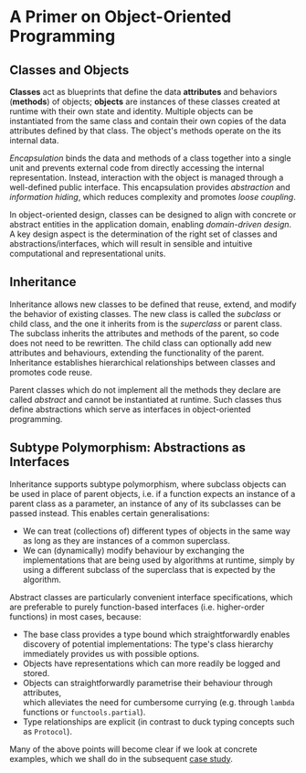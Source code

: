 # A Primer on Object-Oriented Programming

## Classes and Objects

**Classes** act as blueprints that define the data **attributes** and behaviors (**methods**) of objects; 
**objects** are instances of these classes created at runtime with their own state and identity. 
Multiple objects can be instantiated from the same class and contain their own copies of the data attributes defined by that class. 
The object's methods operate on the its internal data.

*Encapsulation* binds the data and methods of a class together into a single unit and prevents external code from 
directly accessing the internal representation. Instead, interaction with the object is managed through a well-defined public interface. 
This encapsulation provides *abstraction* and *information hiding*, which reduces complexity and promotes *loose coupling*.

In object-oriented design, classes can be designed to align with concrete or abstract entities in the application domain,
enabling *domain-driven design*.
A key design aspect is the determination of the right set of classes and abstractions/interfaces, which will result in sensible and intuitive computational and representational units.

## Inheritance

Inheritance allows new classes to be defined that reuse, extend, and modify the behavior of existing classes. 
The new class is called the *subclass* or child class, and the one it inherits from is the *superclass* or parent class. 
The subclass inherits the attributes and methods of the parent, so code does not need to be rewritten. 
The child class can optionally add new attributes and behaviours, extending the functionality of the parent.  
Inheritance establishes hierarchical relationships between classes and promotes code reuse. 

Parent classes which do not implement all the methods they declare are called *abstract* and cannot be instantiated at runtime. 
Such classes thus define abstractions which serve as interfaces in object-oriented programming.


## Subtype Polymorphism: Abstractions as Interfaces

Inheritance supports subtype polymorphism, where subclass objects can be used in place of parent objects, 
i.e. if a function expects an instance of a parent class as a parameter, an instance of any of its subclasses can be passed instead.
This enables certain generalisations:
  * We can treat (collections of) different types of objects in the same way as long as they are instances of a common superclass.
  * We can (dynamically) modify behaviour by exchanging the implementations that are being used by algorithms at runtime, simply by using a different subclass of the superclass that is expected by the algorithm.

Abstract classes are particularly convenient interface specifications, which are preferable to purely function-based interfaces (i.e. higher-order functions) in most cases, because:

 - The base class provides a type bound which straightforwardly enables discovery of potential implementations: The type's class hierarchy immediately provides us with possible options.
 - Objects have representations which can more readily be logged and stored.
 - Objects can straightforwardly parametrise their behaviour through attributes,   
   which alleviates the need for cumbersome currying (e.g. through `lambda` functions or `functools.partial`).
 - Type relationships are explicit (in contrast to duck typing concepts such as `Protocol`).

 Many of the above points will become clear if we look at concrete examples,
 which we shall do in the subsequent [case study](../02a-case-study-0-unstructured-script/README.md).
